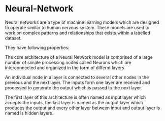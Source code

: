 # Neural-Network

Neural networks are a type of machine learning models which are designed to operate similar to human nervous system. These models are used to work on complex patterns and relationships that exists within a labelled dataset. 

They have following properties:

The core architecture of a Neural Network model is comprised of a large number of simple processing nodes called Neurons which are interconnected and organized in the form of differnt layers.

An individual node in a layer is connected to several other nodes in the previous and the next layer. The inputs form one layer are received and processed to generate the output which is passed to the next layer.

The first layer of this architecture is often named as input layer which accepts the inputs, the last layer is named as the output layer which produces the output and every other layer between input and output layer is named is hidden layers.
